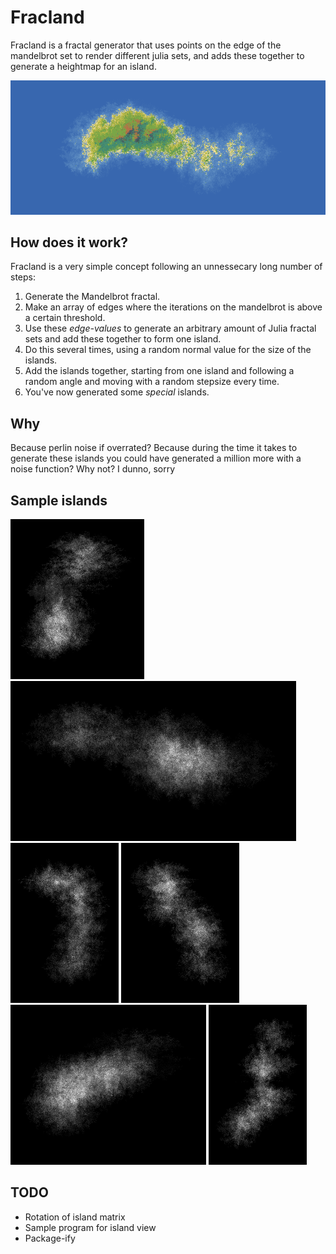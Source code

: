 # Fracland
Fracland is a fractal generator that uses points on the edge of the mandelbrot set to render different julia sets,
and adds these together to generate a heightmap for an island.

<p align="center">
  <img src="island.png"/>
</p>

## How does it work?

Fracland is a very simple concept following an unnessecary long number of steps:
1. Generate the Mandelbrot fractal.
2. Make an array of edges where the iterations on the mandelbrot is above a certain threshold.
3. Use these *edge-values* to generate an arbitrary  amount of Julia fractal sets and add these together to form one island.
4. Do this several times, using a random normal value for the size of the islands.
5. Add the islands together, starting from one island and following a random angle and moving with a random stepsize every time.
6. You've now generated some *special* islands.

## Why
Because perlin noise if overrated? 
Because during the time it takes to generate these islands you could have generated a million more with a noise function?
Why not?
I dunno, sorry

## Sample islands

![screenshot of island 1](screenshots/screenshot-0.png)
![screenshot of island 2](screenshots/screenshot-1.png)
![screenshot of island 3](screenshots/screenshot-2.png)
![screenshot of island 4](screenshots/screenshot-3.png)
![screenshot of island 5](screenshots/screenshot-4.png)
![screenshot of island 6](screenshots/screenshot-5.png)

## TODO
* Rotation of island matrix
* Sample program for island view
* Package-ify